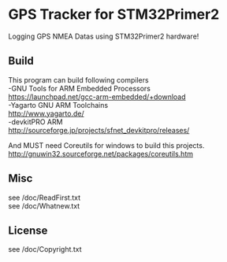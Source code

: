 GPS Tracker for STM32Primer2
====================================

Logging GPS NMEA Datas using STM32Primer2 hardware!


Build
------
This program can build following compilers  
-GNU Tools for ARM Embedded Processors  
 https://launchpad.net/gcc-arm-embedded/+download  
-Yagarto GNU ARM Toolchains  
 http://www.yagarto.de/  
-devkitPRO ARM  
 http://sourceforge.jp/projects/sfnet_devkitpro/releases/  
  
And MUST need Coreutils for windows to build this projects.  
 http://gnuwin32.sourceforge.net/packages/coreutils.htm  

Misc
---------
see /doc/ReadFirst.txt  
see /doc/Whatnew.txt  
  
License
-------
see /doc/Copyright.txt  
